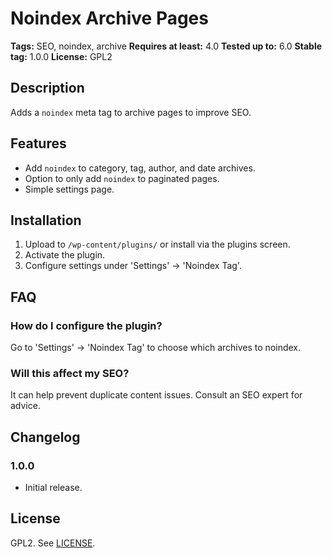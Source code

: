 # Noindex Archive Pages

**Tags:** SEO, noindex, archive
**Requires at least:** 4.0
**Tested up to:** 6.0
**Stable tag:** 1.0.0
**License:** GPL2

## Description

Adds a `noindex` meta tag to archive pages to improve SEO.

## Features

- Add `noindex` to category, tag, author, and date archives.
- Option to only add `noindex` to paginated pages.
- Simple settings page.

## Installation

1. Upload to `/wp-content/plugins/` or install via the plugins screen.
2. Activate the plugin.
3. Configure settings under 'Settings' -> 'Noindex Tag'.

## FAQ

### How do I configure the plugin?

Go to 'Settings' -> 'Noindex Tag' to choose which archives to noindex.

### Will this affect my SEO?

It can help prevent duplicate content issues. Consult an SEO expert for advice.

## Changelog

### 1.0.0
- Initial release.

## License

GPL2. See [LICENSE](https://www.gnu.org/licenses/gpl-2.0.html).
